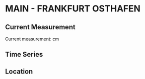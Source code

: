 # MAIN - FRANKFURT OSTHAFEN

## Current Measurement

Current measurement: <Value topic="rivers/pegel-online/MAIN/FRANKFURT_OSTHAFEN/measurementValue"/> cm

## Time Series

<TimeSeries topic="rivers/pegel-online/MAIN/FRANKFURT_OSTHAFEN/measurementValue" period="week" />

## Location

<WorldMap>
  <Marker lat="50.105736880883256" lon="8.714994541411018" labelTopic="rivers/pegel-online/MAIN/FRANKFURT_OSTHAFEN" />
</WorldMap>
